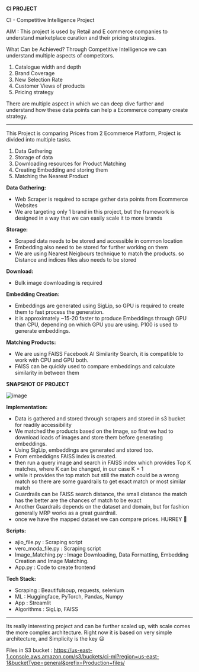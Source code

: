 **CI PROJECT**

CI - Competitive Intelligence Project

AIM : This project is used by Retail and E commerce companies to understand marketplace curation and their pricing strategies.

What Can be Achieved?
Through Competitive Intelligence we can understand multiple aspects of competitors.
1. Catalogue width and depth
2. Brand Coverage
3. New Selection Rate
4. Customer Views of products
5. Pricing strategy

There are multiple aspect in which we can deep dive further and understand how these data points can help a Ecommerce company create strategy.

------

This Project is comparing Prices from 2 Ecommerce Platform,
Project is divided into multiple tasks.

1. Data Gathering
2. Storage of data
3. Downloading resources for Product Matching
4. Creating Embedding and storing them
5. Matching the Nearest Product

**Data Gathering:** 
- Web Scraper is required to scrape gather data points from Ecommerce Websites
- We are targeting only 1 brand in this project, but the framework is designed in a way that we can easily scale it to more brands

**Storage:**
- Scraped data needs to be stored and accessible in common location
- Embedding also need to be stored for further working on them
- We are using Nearest Neigbours technique to match the products. so Distance and indices files also needs to be stored

**Download:**
- Bulk image downloading is required

**Embedding Creation:**
- Embeddings are generated using SigLip, so GPU is required to create them to fast process the generation.
- it is approximately ~15-20 faster to produce Embeddings through GPU than CPU, depending on which GPU you are using. P100 is used to generate embeddings.

**Matching Products:**
- We are using FAISS Facebook AI Similarity Search, it is compatible to work with CPU and GPU both.
- FAISS can be quickly used to compare embeddings and calculate similarity in between them


**SNAPSHOT OF PROJECT**

![image](https://github.com/user-attachments/assets/9c2ddf40-f715-4f60-a3b2-b3bf12b424dd)

**Implementation:**
- Data is gathered and stored through scrapers and stored in s3 bucket for readily accessibility
- We matched the products based on the Image, so first we had to download loads of images and store them before generating embeddings.
- Using SigLip, embeddings are generated and stored too.
- From embeddigns FAISS index is created.
- then run a query image and search in FAISS index which provides Top K matches, where K can be changed, in our case K = 1
- while it provides the top match but still the match could be a wrong match so there are some guardrails to get exact match or most similar match
- Guardrails can be FAISS search distance, the small distance the match has the better are the chances of match to be exact
- Another Guardrails depends on the dataset and domain, but for fashion generally MRP works as a great guardrail.
- once we have the mapped dataset we can compare prices. HURREY :tada:

**Scripts:**
- ajio_file.py : Scraping script
- vero_moda_file.py : Scraping script
- Image_Matching.py : Image Downloading, Data Formatting, Embedding Creation and Image Matching.
- App.py : Code to create frontend

**Tech Stack:**
- Scraping : Beautifulsoup, requests, selenium
- ML : Huggingface, PyTorch, Pandas, Numpy
- App : Streamlit
- Algorithms : SigLip, FAISS

----
Its really interesting project and can be further scaled up, with scale comes the more complex architecture.
Right now it is based on very simple architecture, and Simplicity is the key :smiley:



Files in S3 bucket : https://us-east-1.console.aws.amazon.com/s3/buckets/ci-ml?region=us-east-1&bucketType=general&prefix=Production+files/
